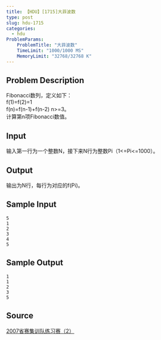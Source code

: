 ```yaml
---
title: 【HDU】[1715]大菲波数
type: post
slug: hdu-1715
categories:
  - hdu
ProblemParams:
    ProblemTitle: "大菲波数"
    TimeLimit: "1000/1000 MS"
    MemoryLimit: "32768/32768 K"
---
```


## Problem Description

Fibonacci数列，定义如下：  
f(1)=f(2)=1  
f(n)=f(n-1)+f(n-2) n>=3。  
计算第n项Fibonacci数值。

## Input

输入第一行为一个整数N，接下来N行为整数Pi（1<=Pi<=1000）。

## Output

输出为N行，每行为对应的f(Pi)。

## Sample Input

```
5
1
2
3
4
5

```

## Sample Output

```
1
1
2
3
5

```

## Source

[2007省赛集训队练习赛（2）](https://acm.hdu.edu.cn//search.php?field=problem&key=2007%CA%A1%C8%FC%BC%AF%D1%B5%B6%D3%C1%B7%CF%B0%C8%FC%A3%A82%A3%A9&source=1&searchmode=source)
